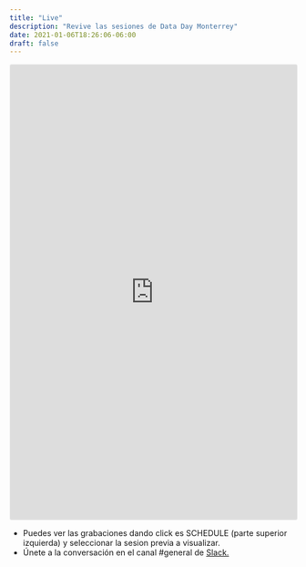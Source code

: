 ```yaml
---
title: "Live"
description: "Revive las sesiones de Data Day Monterrey"
date: 2021-01-06T18:26:06-06:00
draft: false
---
```


<iframe width="100%" height="800" frameborder="0" marginheight="0" marginwidth="0" allowtransparency="true" src="https://www.crowdcast.io/e/ddmty2022-online?navlinks=false&embed=true" style="border: 1px solid #EEE;border-radius:3px" allowfullscreen="true" webkitallowfullscreen="true" mozallowfullscreen="true" allow="microphone; camera;"></iframe>

<div class="container">
<ul>
  <li>Puedes ver las grabaciones dando click es SCHEDULE (parte superior izquierda) y seleccionar la sesion previa a visualizar.</li>
  <li>Únete a la conversación en el canal #general de <a href="https://sg1.run/datadays-22" target="_blank">Slack.</a</li>
</ul>